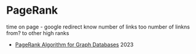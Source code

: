 PageRank
========

time on page - google redirect know
number of links too
number of linkns from? to other high ranks

* [PageRank Algorithm for Graph Databases](https://memgraph.com/blog/pagerank-algorithm-for-graph-databases) 2023